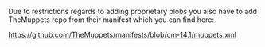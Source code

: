 Due to restrictions regards to adding proprietary blobs you also have to add TheMuppets repo from their manifest which you can find here:

https://github.com/TheMuppets/manifests/blob/cm-14.1/muppets.xml
